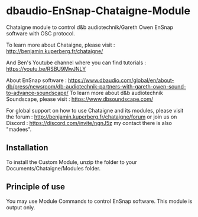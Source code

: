 # dbaudio-EnSnap-Chataigne-Module
Chataigne module to control d&amp;b audiotechnik/Gareth Owen EnSnap software with OSC protocol.  

To learn more about Chataigne, please visit : http://benjamin.kuperberg.fr/chataigne/

And Ben's Youtube channel where you can find tutorials : https://youtu.be/RSBU9MwJNLY

About EnSnap software : https://www.dbaudio.com/global/en/about-db/press/newsroom/db-audiotechnik-partners-with-gareth-owen-sound-to-advance-soundscape/
To learn more about d&amp;b audiotechnik Soundscape, please visit : https://www.dbsoundscape.com/  

For global support on how to use Chataigne and its modules, please visit the forum : 
http://benjamin.kuperberg.fr/chataigne/forum 
or join us on Discord : 
https://discord.com/invite/ngnJ5z my contact there is also "madees".

## Installation
To install the Custom Module, unzip the folder to your Documents/Chataigne/Modules folder.

## Principle of use
You may use Module Commands to control EnSnap software.
This module is output only.

